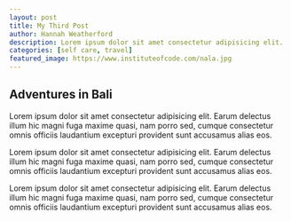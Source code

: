 ```yaml
---
layout: post
title: My Third Post
author: Hannah Weatherford
description: Lorem ipsum dolor sit amet consectetur adipisicing elit.
categories: [self care, travel]
featured_image: https://www.instituteofcode.com/nala.jpg
---
```


## Adventures in Bali

Lorem ipsum dolor sit amet consectetur adipisicing elit. Earum delectus illum hic magni fuga maxime quasi, nam porro sed, cumque consectetur omnis officiis laudantium excepturi provident sunt accusamus alias eos.

Lorem ipsum dolor sit amet consectetur adipisicing elit. Earum delectus illum hic magni fuga maxime quasi, nam porro sed, cumque consectetur omnis officiis laudantium excepturi provident sunt accusamus alias eos.

Lorem ipsum dolor sit amet consectetur adipisicing elit. Earum delectus illum hic magni fuga maxime quasi, nam porro sed, cumque consectetur omnis officiis laudantium excepturi provident sunt accusamus alias eos.